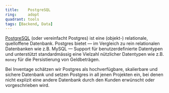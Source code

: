 ```yaml
---
title:    PostgreSQL  
ring:     adopt  
quadrant: tools
tags: [Backend, Data]
---
```


[PostgreSQL][postgres] (oder vereinfacht Postgres) ist eine (objekt-) relationale, quelloffene Datenbank. Postgres
bietet — im Vergleich zu rein relationalen Datenbanken wie z.B. MySQL — Support für benutzerdefinierte Datentypen und
unterstützt standardmässig eine Vielzahl nützlicher Datentypen wie z.B. `money` für die Persistierung von Geldbeträgen.

Bei Inventage schätzen wir Postgres als hochverfügbare, skalierbare und sichere Datenbank und setzen Postgres in all
jenen Projekten ein, bei denen nicht explizit eine andere Datenbank durch den Kunden erwünscht oder vorgeschrieben
wird.

[postgres]: https://www.postgresql.org/

